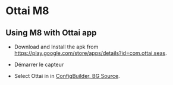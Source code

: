 # Ottai M8

## Using M8 with Ottai app

- Download and Install the apk from <https://play.google.com/store/apps/details?id=com.ottai.seas>.

- Démarrer le capteur

- Select Ottai in in [ConfigBuilder, BG Source](../SettingUpAaps/ConfigBuilder.md#bg-source).
